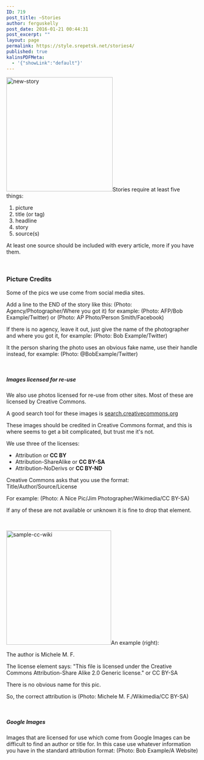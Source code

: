 ```yaml
---
ID: 719
post_title: ~Stories
author: ferguskelly
post_date: 2016-01-21 00:44:31
post_excerpt: ""
layout: page
permalink: https://style.srepetsk.net/stories4/
published: true
kalinsPDFMeta:
  - '{"showLink":"default"}'
---
```

<a href="https://style.srepetsk.net/wp-content/uploads/2016/01/new-story.png"><img class="alignright wp-image-720 size-medium" src="https://style.srepetsk.net/wp-content/uploads/2016/01/new-story-279x300.png" alt="new-story" width="279" height="300" /></a>Stories require at least five things:
<ol>
	<li>picture</li>
	<li>title (or tag)</li>
	<li>headline</li>
	<li>story</li>
	<li>source(s)</li>
</ol>
At least one source should be included with every article, more if you have them.

&nbsp;
<h3>Picture Credits</h3>
Some of the pics we use come from social media sites.

Add a line to the END of the story like this:
(Photo: Agency/Photographer/Where you got it) for example: (Photo: AFP/Bob Example/Twitter) or (Photo: AP Photo/Person Smith/Facebook)

If there is no agency, leave it out, just give the name of the photographer and where you got it, for example: (Photo: Bob Example/Twitter)

It the person sharing the photo uses an obvious fake name, use their handle instead, for example: (Photo: @BobExample/Twitter)

&nbsp;
<h5>Images licensed for re-use</h5>
We also use photos licensed for re-use from other sites. Most of these are licensed by Creative Commons.

A good search tool for these images is <a href="http://search.creativecommons.org/" target="_blank">search.creativecommons.org</a>

These images should be credited in Creative Commons format, and this is where seems to get a bit complicated, but trust me it's not.

We use three of the licenses:
<ul>
	<li>Attribution or <strong>CC BY</strong></li>
	<li>Attribution-ShareAlike or <strong>CC BY-SA</strong></li>
	<li>Attribution-NoDerivs or <strong>CC BY-ND</strong></li>
</ul>
Creative Commons asks that you use the format: Title/Author/Source/License

For example: (Photo: A Nice Pic/Jim Photographer/Wikimedia/CC BY-SA)

If any of these are not available or unknown it is fine to drop that element.

&nbsp;

<a href="https://style.srepetsk.net/wp-content/uploads/2016/01/sample-cc-wiki.png" rel="attachment wp-att-721"><img class="alignright size-medium wp-image-721" src="https://style.srepetsk.net/wp-content/uploads/2016/01/sample-cc-wiki-275x300.png" alt="sample-cc-wiki" width="275" height="300" /></a>An example (right):

The author is Michele M. F.

The license element says: "This file is licensed under the Creative Commons Attribution-Share Alike 2.0 Generic license." or CC BY-SA

There is no obvious name for this pic.

So, the correct attribution is (Photo: Michele M. F./Wikimedia/CC BY-SA)

&nbsp;
<h5>Google Images</h5>
Images that are licensed for use which come from Google Images can be difficult to find an author or title for. In this case use whatever information you have in the standard attribution format: (Photo: Bob Example/A Website)

&nbsp;

&nbsp;

&nbsp;